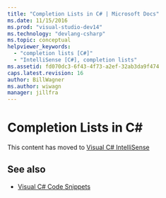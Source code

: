 ```yaml
---
title: "Completion Lists in C# | Microsoft Docs"
ms.date: 11/15/2016
ms.prod: "visual-studio-dev14"
ms.technology: "devlang-csharp"
ms.topic: conceptual
helpviewer_keywords:
  - "completion lists [C#]"
  - "IntelliSense [C#], completion lists"
ms.assetid: fd070dc3-6f43-4f73-a2ef-32ab3da9f474
caps.latest.revision: 16
author: BillWagner
ms.author: wiwagn
manager: jillfra
---
```

# Completion Lists in C\#

This content has moved to [Visual C# IntelliSense](../ide/visual-csharp-intellisense.md)

## See also
- [Visual C# Code Snippets](../ide/visual-csharp-code-snippets.md)